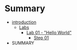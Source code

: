 # Summary

* [introduction](README.md)
   * [Labs](labs.md)
       * [Lab 01 - "Hello World"](lab_01.md)
           * [Step 01](step_01.md)
* SUMMARY

